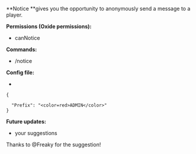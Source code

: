 **Notice **gives you the opportunity to anonymously send a message to a player.

**Permissions (Oxide permissions):**


* canNotice


**Commands:**


* /notice <player> <message>


**Config file:**


* 
````
{

  "Prefix": "<color=red>ADMIN</color>"
}
````




**Future updates:**

- your suggestions


Thanks to @Freaky for the suggestion!